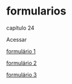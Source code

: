 # formularios
capítulo 24


<p>
Acessar
</p>
<p> <a href="https://gabigg03.github.io/formularios/form001.html" target="_blank">formulário 1</a>
</p>
<p> <a href="https://gabigg03.github.io/formularios/form002.html" target="_blank">formulário 2</a>
</p>
<p> <a href="https://gabigg03.github.io/formularios/form003.html" target="_blank">formulário 3</a>
</p>

 

